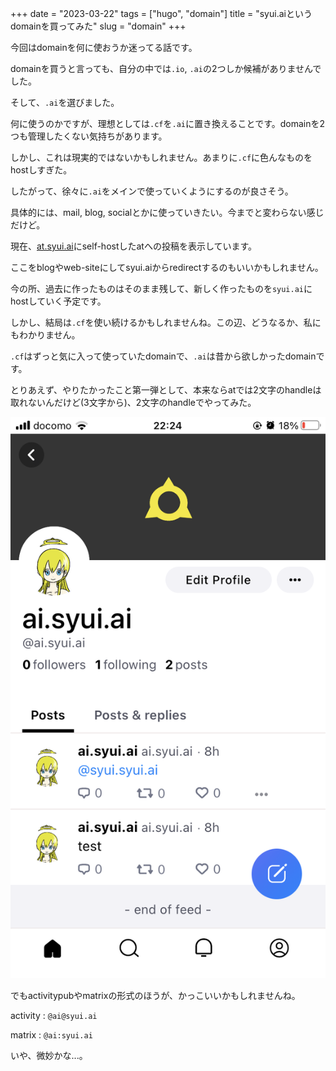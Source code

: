 +++
date = "2023-03-22"
tags = ["hugo", "domain"]
title = "syui.aiというdomainを買ってみた"
slug = "domain"
+++

今回はdomainを何に使おうか迷ってる話です。

domainを買うと言っても、自分の中では`.io`, `.ai`の2つしか候補がありませんでした。

そして、`.ai`を選びました。

何に使うのかですが、理想としては`.cf`を`.ai`に置き換えることです。domainを2つも管理したくない気持ちがあります。

しかし、これは現実的ではないかもしれません。あまりに`.cf`に色んなものをhostしすぎた。

したがって、徐々に`.ai`をメインで使っていくようにするのが良さそう。

具体的には、mail, blog, socialとかに使っていきたい。今までと変わらない感じだけど。

現在、[at.syui.ai](https://at.syui.ai)にself-hostしたatへの投稿を表示しています。

ここをblogやweb-siteにしてsyui.aiからredirectするのもいいかもしれません。

今の所、過去に作ったものはそのまま残して、新しく作ったものを`syui.ai`にhostしていく予定です。

しかし、結局は`.cf`を使い続けるかもしれませんね。この辺、どうなるか、私にもわかりません。

`.cf`はずっと気に入って使っていたdomainで、`.ai`は昔から欲しかったdomainです。

とりあえず、やりたかったこと第一弾として、本来ならatでは2文字のhandleは取れないんだけど(3文字から)、2文字のhandleでやってみた。

![](https://raw.githubusercontent.com/syui/img/master/other/bluesky_20230321_0002.png)

でもactivitypubやmatrixの形式のほうが、かっこいいかもしれませんね。

activity : `@ai@syui.ai`

matrix : `@ai:syui.ai`

いや、微妙かな...。

